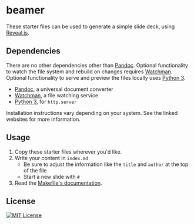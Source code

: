 # beamer

These starter files can be used to generate a simple slide deck, using
[Reveal.js](https://revealjs.com/#/).

## Dependencies

There are no other dependencies other than [Pandoc]. Optional functionality to
watch the file system and rebuild on changes requires [Watchman]. Optional
functionality to serve and preview the files locally uses [Python 3].

- [Pandoc], a universal document converter
- [Watchman], a file watching service
- [Python 3], for `http.server`

[Pandoc]: http://pandoc.org/
[Watchman]: https://facebook.github.io/watchman/
[Python 3]: https://docs.python.org/3/library/http.server.html

Installation instructions vary depending on your system. See the linked websites
for more information.

## Usage

1. Copy these starter files wherever you'd like.
1. Write your content in `index.md`
    - Be sure to adjust the information like the `title` and `author` at the top
      of the file
    - Start a new slide with `#`
1. Read the [Makefile's documentation][Makefile].

[Makefile]: src/Makefile

## License

[![MIT License](https://img.shields.io/badge/license-MIT-blue.svg)](https://jez.io/MIT-LICENSE.txt)
